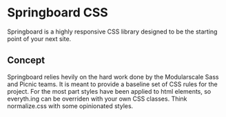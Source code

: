 # Springboard CSS

Springboard is a highly responsive CSS library designed to be the starting point of your next site.

## Concept

Springboard relies hevily on the hard work done by the Modularscale Sass and Picnic teams. It is meant to provide a baseline set of CSS rules for the project. For the most part styles have been applied to html elements, so everyth.ing can be overriden with your own CSS classes. Think normalize.css with some opinionated styles. 

